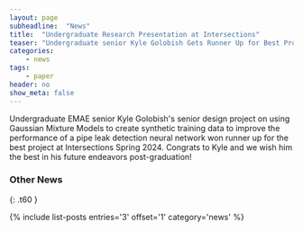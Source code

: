 ```yaml
---
layout: page
subheadline:  "News"
title:  "Undergraduate Research Presentation at Intersections"
teaser: "Undergraduate senior Kyle Golobish Gets Runner Up for Best Project"
categories:
    - news
tags:
    - paper
header: no
show_meta: false
---
```


Undergraduate EMAE senior Kyle Golobish's senior design project on using Gaussian Mixture Models to create synthetic training data to improve the performance of a pipe leak detection neural network won runner up for the best project at Intersections Spring 2024. Congrats to Kyle and we wish him the best in his future endeavors post-graduation!

### Other News
{: .t60 }

{% include list-posts entries='3' offset='1' category='news' %}
